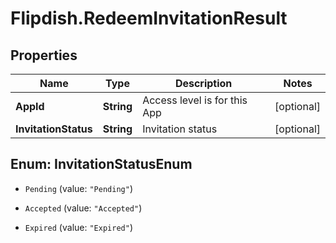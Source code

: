 # Flipdish.RedeemInvitationResult

## Properties
Name | Type | Description | Notes
------------ | ------------- | ------------- | -------------
**AppId** | **String** | Access level is for this App | [optional] 
**InvitationStatus** | **String** | Invitation status | [optional] 


<a name="InvitationStatusEnum"></a>
## Enum: InvitationStatusEnum


* `Pending` (value: `"Pending"`)

* `Accepted` (value: `"Accepted"`)

* `Expired` (value: `"Expired"`)




